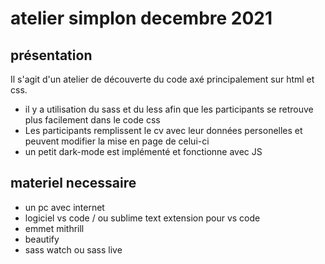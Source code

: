 # atelier simplon decembre 2021 #

## présentation ##

Il s'agit d'un atelier de découverte du code axé principalement sur html et css.

- il y a utilisation du sass et du less afin que les participants se retrouve plus facilement dans le code css
- Les participants remplissent le cv avec leur données personelles et peuvent modifier la mise en page de celui-ci
- un petit  dark-mode est implémenté et fonctionne avec JS


## materiel necessaire ##
- un pc avec internet
- logiciel vs code / ou sublime text
extension pour vs code
- emmet mithrill
- beautify
- sass watch ou sass live

